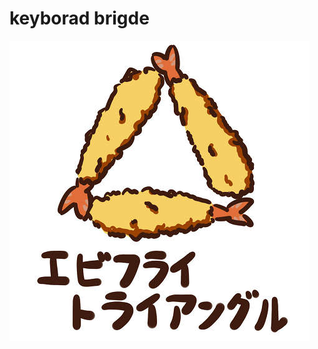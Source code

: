 # keyborad brigde

![エビフライトライアングル](https://github.com/o2346/techniques/blob/develop/kbbrg/img/ebtr.jpeg?raw=true)

